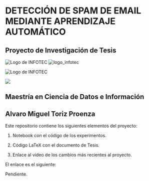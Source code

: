 # DETECCIÓN DE SPAM DE EMAIL MEDIANTE APRENDIZAJE AUTOMÁTICO

## Proyecto de Investigación de Tesis

![Logo de INFOTEC](https://infotec.mx/work/models/Infotec/2019/img/logo_infotec.png)
![logo_infotec](https://user-images.githubusercontent.com/28538336/228002081-1897cf08-2705-4478-894d-b54b7a33c844.png)

![Logo de INFOTEC](infotec.mx/work/models/Infotec/2019/img/logo_infotec.png?raw=true "Logo de INFOTEC")

<img src="https://infotec.mx/work/models/Infotec/2019/img/logo_infotec.png">

## Maestría en Ciencia de Datos e Información

## Alvaro Miguel Toriz Proenza

Este repositorio contiene los siguientes elementos del proyecto:

1. Notebook con el código de los experimentos.

2. Código LaTeX con el documento de Tesis.

3. Enlace al video de los cambios más recientes al proyecto.

El enlace es el siguiente:

Pendiente.
